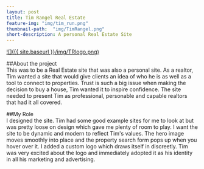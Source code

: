 ```yaml
---
layout: post
title: Tim Rangel Real Estate
feature-img: "img/tim_run.png"
thumbnail-path:  "img/TimRangel.png"
short-description: A personal Real Estate Site
---
```



[![]({{ site.baseurl }}/img/TRlogo.png)](http://tim.rangelworks.com/)  


##About the project    
This was to be a Real Estate site that was also a personal site. As a realtor, Tim wanted a site that would give clients an idea of who he is as well as a tool to connect to properties. Trust is such a big issue when making the decision to buy a house, Tim wanted it to inspire confidence. The site needed to present Tim as professional, personable and capable realtors that had it all covered.

##My Role    
I designed the site. Tim had some good example sites for me to look at but was pretty loose on design which gave me plenty of room to play. I want the site to be dynamic and modern to reflect Tim's values. The hero image moves smoothly into place and the property search form pops up when you hover over it. I added a custom logo which draws itself in discreetly.
Tim was very excited about the logo and immediately adopted it as his identity in all his marketing and advertising.
